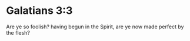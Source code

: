 # Galatians 3:3

Are ye so foolish? having begun in the Spirit, are ye now made perfect by the flesh?